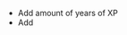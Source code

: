 - Add amount of years of XP
- Add <title> to SVG icons
- Use gradient background on "hello there?"
- Check accessibility
- Handle error response from contact email
- Navigating to oreon.io results in 500, while navigating to www.oreon.io does work correctly
- Remove submit buttons if submit worked

